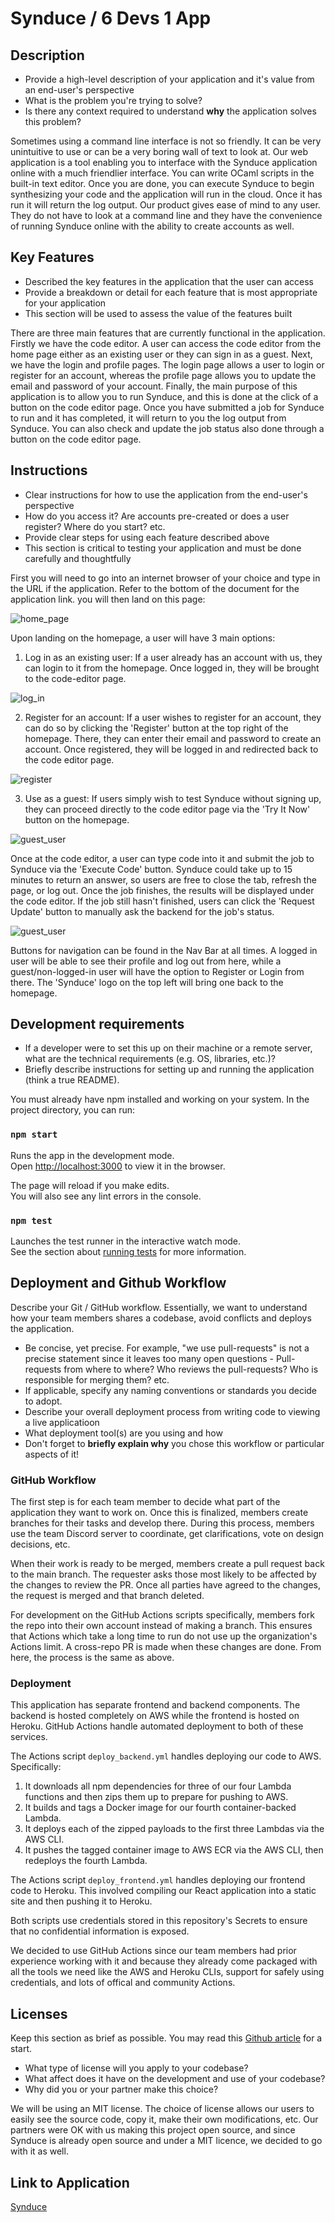 # Synduce / 6 Devs 1 App

## Description 
 * Provide a high-level description of your application and it's value from an end-user's perspective
 * What is the problem you're trying to solve?
 * Is there any context required to understand **why** the application solves this problem?

Sometimes using a command line interface is not so friendly. It can be very unintuitive to use or can be a very boring wall of text to look at. Our web application is a tool enabling you to interface with the Synduce application online with a much friendlier interface. You can write OCaml scripts in the built-in text editor. Once you are done, you can execute Synduce to begin synthesizing your code and the application will run in the cloud. Once it has run it will return the log output. Our product gives ease of mind to any user. They do not have to look at a command line and they have the convenience of running Synduce online with the ability to create accounts as well.

## Key Features
 * Described the key features in the application that the user can access
 * Provide a breakdown or detail for each feature that is most appropriate for your application
 * This section will be used to assess the value of the features built

There are three main features that are currently functional in the application. Firstly we have the code editor. A user can access the code editor from the home page either as an existing user or they can sign in as a guest. Next, we have the login and profile pages. The login page allows a user to login or register for an account, whereas the profile page allows you to update the email and password of your account. Finally, the main purpose of this application is to allow you to run Synduce, and this is done at the click of a button on the code editor page. Once you have submitted a job for Synduce to run and it has completed, it will return to you the log output from Synduce. You can also check and update the job status also done through a button on the code editor page.

## Instructions
 * Clear instructions for how to use the application from the end-user's perspective
 * How do you access it? Are accounts pre-created or does
  a user register? Where do you start? etc. 
 * Provide clear steps for using each feature described above
 * This section is critical to testing your application and must be done carefully and thoughtfully

First you will need to go into an internet browser of your choice and type in the URL if the application. Refer to the bottom of the document for the application link. you will then land on this page:

![home_page](md_images/home_page.png)

Upon landing on the homepage, a user will have 3 main options:

1. Log in as an existing user: If a user already has an account with us, they can login to it from the homepage. Once logged in, they will be brought to the code-editor page. 

![log_in](md_images/login_procedure.png)

2. Register for an account: If a user wishes to register for an account, they can do so by clicking the 'Register' button at the top right of the homepage. There, they can enter their email and password to create an account. Once registered, they will be logged in and redirected back to the code editor page.

![register](md_images/registration_procedure.png)

3. Use as a guest: If users simply wish to test Synduce without signing up, they can proceed directly to the code editor page via the 'Try It Now' button on the homepage.

![guest_user](md_images/guest_user.png)

Once at the code editor, a user can type code into it and submit the job to Synduce via the 'Execute Code' button. Synduce could take up to 15 minutes to return an answer, so users are free to close the tab, refresh the page, or log out. Once the job finishes, the results will be displayed under the code editor. If the job still hasn't finished, users can click the 'Request Update' button to manually ask the backend for the job's status.

![guest_user](md_images/code_editor.png)

Buttons for navigation can be found in the Nav Bar at all times. A logged in user will be able to see their profile and log out from here, while a guest/non-logged-in user will have the option to Register or Login from there. The 'Synduce' logo on the top left will bring one back to the homepage.

## Development requirements
 * If a developer were to set this up on their machine or a remote server, what are the technical requirements (e.g. OS, libraries, etc.)?
 * Briefly describe instructions for setting up and running the application (think a true README).

You must already have npm installed and working on your system.
In the project directory, you can run:

### `npm start`

Runs the app in the development mode.<br />
Open [http://localhost:3000](http://localhost:3000) to view it in the browser.

The page will reload if you make edits.<br />
You will also see any lint errors in the console.

### `npm test`

Launches the test runner in the interactive watch mode.<br />
See the section about [running tests](https://facebook.github.io/create-react-app/docs/running-tests) for more information.

## Deployment and Github Workflow

Describe your Git / GitHub workflow. Essentially, we want to understand how your team members shares a codebase, avoid conflicts and deploys the application.

 * Be concise, yet precise. For example, "we use pull-requests" is not a precise statement since it leaves too many open questions - Pull-requests from where to where? Who reviews the pull-requests? Who is responsible for merging them? etc.
 * If applicable, specify any naming conventions or standards you decide to adopt.
 * Describe your overall deployment process from writing code to viewing a live applicatioon
 * What deployment tool(s) are you using and how
 * Don't forget to **briefly explain why** you chose this workflow or particular aspects of it!

### GitHub Workflow

The first step is for each team member to decide what part of the application they want to work on. Once this is finalized, members create branches for their tasks and develop there. During this process, members use the team Discord server to coordinate, get clarifications, vote on design decisions, etc.

When their work is ready to be merged, members create a pull request back to the main branch. The requester asks those most likely to be affected by the changes to review the PR. Once all parties have agreed to the changes, the request is merged and that branch deleted.

For development on the GitHub Actions scripts specifically, members fork the repo into their own account instead of making a branch. This ensures that Actions which take a long time to run do not use up the organization's Actions limit. A cross-repo PR is made when these changes are done. From here, the process is the same as above.

### Deployment

This application has separate frontend and backend components. The backend is hosted completely on AWS while the frontend is hosted on Heroku. GitHub Actions handle automated deployment to both of these services.

The Actions script `deploy_backend.yml` handles deploying our code to AWS. Specifically: 
1. It downloads all npm dependencies for three of our four Lambda functions and then zips them up to prepare for pushing to AWS.
2. It builds and tags a Docker image for our fourth container-backed Lambda.
3. It deploys each of the zipped payloads to the first three Lambdas via the AWS CLI.
4. It pushes the tagged container image to AWS ECR via the AWS CLI, then redeploys the fourth Lambda.

The Actions script `deploy_frontend.yml` handles deploying our frontend code to Heroku. This involved compiling our React application into a static site and then pushing it to Heroku.

Both scripts use credentials stored in this repository's Secrets to ensure that no confidential information is exposed.

We decided to use GitHub Actions since our team members had prior experience working with it and because they already come packaged with all the tools we need like the AWS and Heroku CLIs, support for safely using credentials, and lots of offical and community Actions.

## Licenses 

 Keep this section as brief as possible. You may read this [Github article](https://help.github.com/en/github/creating-cloning-and-archiving-repositories/licensing-a-repository) for a start.

 * What type of license will you apply to your codebase?
 * What affect does it have on the development and use of your codebase?
 * Why did you or your partner make this choice?

We will be using an MIT license. The choice of license allows our users to easily see the source code, copy it, make their own modifications, etc. Our partners were OK with us making this project open source, and since Synduce is already open source and under a MIT licence, we decided to go with it as well.

## Link to Application

[Synduce](https://synduce.herokuapp.com/)

